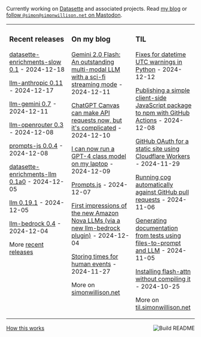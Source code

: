 Currently working on [Datasette](https://datasette.io/) and associated projects. Read [my blog](https://simonwillison.net/) or <a href="https://fedi.simonwillison.net/@simon">follow `@simon@simonwillison.net` on Mastodon</a>.

<table><tr><td valign="top" width="33%">

### Recent releases
<!-- recent_releases starts -->
[datasette-enrichments-slow 0.1](https://github.com/datasette/datasette-enrichments-slow/releases/tag/0.1) - 2024-12-18

[llm-anthropic 0.11](https://github.com/simonw/llm-anthropic/releases/tag/0.11) - 2024-12-17

[llm-gemini 0.7](https://github.com/simonw/llm-gemini/releases/tag/0.7) - 2024-12-11

[llm-openrouter 0.3](https://github.com/simonw/llm-openrouter/releases/tag/0.3) - 2024-12-08

[prompts-js 0.0.4](https://github.com/simonw/prompts-js/releases/tag/0.0.4) - 2024-12-08

[datasette-enrichments-llm 0.1a0](https://github.com/datasette/datasette-enrichments-llm/releases/tag/0.1a0) - 2024-12-05

[llm 0.19.1](https://github.com/simonw/llm/releases/tag/0.19.1) - 2024-12-05

[llm-bedrock 0.4](https://github.com/simonw/llm-bedrock/releases/tag/0.4) - 2024-12-04
<!-- recent_releases ends -->
More [recent releases](https://github.com/simonw/simonw/blob/main/releases.md)
</td><td valign="top" width="34%">

### On my blog
<!-- blog starts -->
[Gemini 2.0 Flash: An outstanding multi-modal LLM with a sci-fi streaming mode](https://simonwillison.net/2024/Dec/11/gemini-2/) - 2024-12-11

[ChatGPT Canvas can make API requests now, but it's complicated](https://simonwillison.net/2024/Dec/10/chatgpt-canvas/) - 2024-12-10

[I can now run a GPT-4 class model on my laptop](https://simonwillison.net/2024/Dec/9/llama-33-70b/) - 2024-12-09

[Prompts.js](https://simonwillison.net/2024/Dec/7/prompts-js/) - 2024-12-07

[First impressions of the new Amazon Nova LLMs (via a new llm-bedrock plugin)](https://simonwillison.net/2024/Dec/4/amazon-nova/) - 2024-12-04

[Storing times for human events](https://simonwillison.net/2024/Nov/27/storing-times-for-human-events/) - 2024-11-27
<!-- blog ends -->
More on [simonwillison.net](https://simonwillison.net/)
</td><td valign="top" width="33%">

### TIL
<!-- tils starts -->
[Fixes for datetime UTC warnings in Python](https://til.simonwillison.net/python/utc-warning-fix) - 2024-12-12

[Publishing a simple client-side JavaScript package to npm with GitHub Actions](https://til.simonwillison.net/npm/npm-publish-github-actions) - 2024-12-08

[GitHub OAuth for a static site using Cloudflare Workers](https://til.simonwillison.net/cloudflare/workers-github-oauth) - 2024-11-29

[Running cog automatically against GitHub pull requests](https://til.simonwillison.net/github-actions/cog) - 2024-11-06

[Generating documentation from tests using files-to-prompt and LLM](https://til.simonwillison.net/llms/docs-from-tests) - 2024-11-05

[Installing flash-attn without compiling it](https://til.simonwillison.net/python/installing-flash-attention) - 2024-10-25
<!-- tils ends -->
More on [til.simonwillison.net](https://til.simonwillison.net/)
</td></tr></table>

<a href="https://github.com/simonw/simonw/actions"><img src="https://github.com/simonw/simonw/workflows/Build%20README/badge.svg" align="right" alt="Build README"></a> <a href="https://simonwillison.net/2020/Jul/10/self-updating-profile-readme/">How this works</a>

